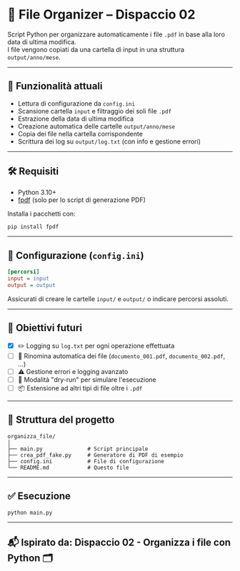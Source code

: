 # 📂 File Organizer – Dispaccio 02

Script Python per organizzare automaticamente i file `.pdf` in base alla loro data di ultima modifica.  
I file vengono copiati da una cartella di input in una struttura `output/anno/mese`.

---

## 🚀 Funzionalità attuali

- Lettura di configurazione da `config.ini`
- Scansione cartella `input` e filtraggio dei soli file `.pdf`
- Estrazione della data di ultima modifica
- Creazione automatica delle cartelle `output/anno/mese`
- Copia dei file nella cartella corrispondente
- Scrittura dei log su `output/log.txt` (con info e gestione errori)

---

## 🛠️ Requisiti

- Python 3.10+
- [fpdf](https://pypi.org/project/fpdf/) (solo per lo script di generazione PDF)

Installa i pacchetti con:

```bash
pip install fpdf
```

---

## 🔧 Configurazione (`config.ini`)

```ini
[percorsi]
input = input
output = output
```

Assicurati di creare le cartelle `input/` e `output/` o indicare percorsi assoluti.

---

## 🎯 Obiettivi futuri

- [x] ✏️ Logging su `log.txt` per ogni operazione effettuata
- [ ] 🔢 Rinomina automatica dei file (`documento_001.pdf`, `documento_002.pdf`, ...)
- [ ] ⚠️ Gestione errori e logging avanzato
- [ ] 🧪 Modalità "dry-run" per simulare l'esecuzione
- [ ] 📦 Estensione ad altri tipi di file oltre i `.pdf`

---

## 📁 Struttura del progetto

```
organizza_file/
│
├── main.py              # Script principale
├── crea_pdf_fake.py     # Generatore di PDF di esempio
├── config.ini           # File di configurazione
└── README.md            # Questo file
```

---

## ✅ Esecuzione

```bash
python main.py
```

---

## 📬 Ispirato da: Dispaccio 02 - Organizza i file con Python 🗂️
